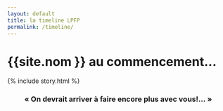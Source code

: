```yaml
---
layout: default
title: la timeline LPFP
permalink: /timeline/
---
```


# {{site.nom }} au commencement...

{% include story.html %}

<center><h3>« On devrait arriver à faire encore plus avec vous!... »</h3></center>
